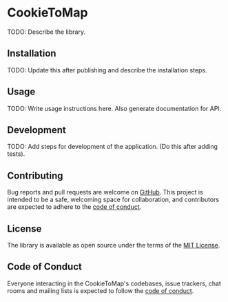 # CookieToMap

TODO: Describe the library.

## Installation

TODO: Update this after publishing and describe the installation steps.

## Usage

TODO: Write usage instructions here. Also generate documentation for API.

## Development

TODO: Add steps for development of the application. (Do this after adding tests).

## Contributing

Bug reports and pull requests are welcome on [GitHub](https://github.com/shettytejas/cookie-to-map). This project is intended to be a safe, welcoming space for collaboration, and contributors are expected to adhere to the [code of conduct](https://github.com/shettytejas/cookie-to-map/blob/master/CODE_OF_CONDUCT.md).

## License

The library is available as open source under the terms of the [MIT License](https://opensource.org/licenses/MIT).

## Code of Conduct

Everyone interacting in the CookieToMap's codebases, issue trackers, chat rooms and mailing lists is expected to follow the [code of conduct](https://github.com/shettytejas/cookie-to-map/blob/master/CODE_OF_CONDUCT.md).
